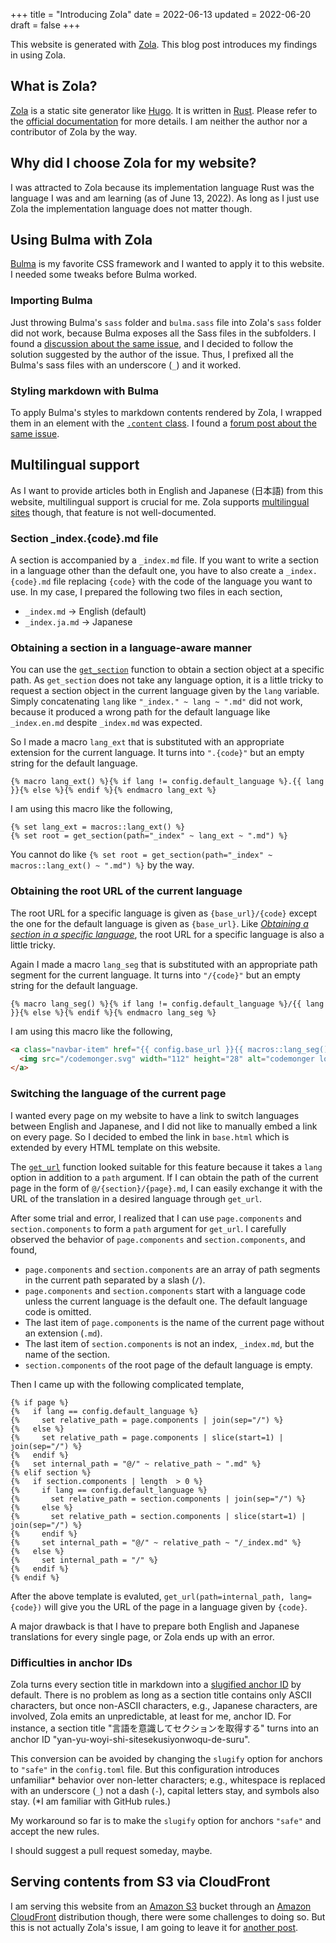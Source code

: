+++
title = "Introducing Zola"
date = 2022-06-13
updated = 2022-06-20
draft = false
+++

This website is generated with [Zola](https://www.getzola.org).
This blog post introduces my findings in using Zola.

<!-- more -->

## What is Zola?

[Zola](https://www.getzola.org) is a static site generator like [Hugo](https://gohugo.io).
It is written in [Rust](https://www.rust-lang.org).
Please refer to the [official documentation](https://www.getzola.org/documentation/getting-started/overview/) for more details.
I am neither the author nor a contributor of Zola by the way.

## Why did I choose Zola for my website?

I was attracted to Zola because its implementation language Rust was the language I was and am learning (as of June 13, 2022).
As long as I just use Zola the implementation language does not matter though.

## Using Bulma with Zola

[Bulma](https://bulma.io) is my favorite CSS framework and I wanted to apply it to this website.
I needed some tweaks before Bulma worked.

### Importing Bulma

Just throwing Bulma's `sass` folder and `bulma.sass` file into Zola's `sass` folder did not work, because Bulma exposes all the Sass files in the subfolders.
I found a [discussion about the same issue](https://github.com/getzola/zola/issues/431), and I decided to follow the solution suggested by the author of the issue.
Thus, I prefixed all the Bulma's sass files with an underscore (`_`) and it worked.

### Styling markdown with Bulma

To apply Bulma's styles to markdown contents rendered by Zola, I wrapped them in an element with the [`.content` class](https://bulma.io/documentation/elements/content/).
I found a [forum post about the same issue](https://zola.discourse.group/t/how-to-style-html-generated-from-markdown/868).

## Multilingual support

As I want to provide articles both in English and Japanese (日本語) from this website, multilingual support is crucial for me.
Zola supports [multilingual sites](https://www.getzola.org/documentation/content/multilingual/) though, that feature is not well-documented.

### Section _index.{code}.md file

A section is accompanied by a `_index.md` file.
If you want to write a section in a language other than the default one, you have to also create a `_index.{code}.md` file replacing `{code}` with the code of the language you want to use.
In my case, I prepared the following two files in each section,
- `_index.md` &rightarrow; English (default)
- `_index.ja.md` &rightarrow; Japanese

### Obtaining a section in a language-aware manner

You can use the [`get_section`](https://www.getzola.org/documentation/templates/overview/#get-section) function to obtain a section object at a specific path.
As `get_section` does not take any language option, it is a little tricky to request a section object in the current language given by the `lang` variable.
Simply concatenating `lang` like `"_index." ~ lang ~ ".md"` did not work, because it produced a wrong path for the default language like `_index.en.md` despite `_index.md` was expected.

So I made a macro `lang_ext` that is substituted with an appropriate extension for the current language.
It turns into `".{code}"` but an empty string for the default language.

```
{% macro lang_ext() %}{% if lang != config.default_language %}.{{ lang }}{% else %}{% endif %}{% endmacro lang_ext %}
```

I am using this macro like the following,

```
{% set lang_ext = macros::lang_ext() %}
{% set root = get_section(path="_index" ~ lang_ext ~ ".md") %}
```

You cannot do like `{% set root = get_section(path="_index" ~ macros::lang_ext() ~ ".md") %}` by the way.

### Obtaining the root URL of the current language

The root URL for a specific language is given as `{base_url}/{code}` except the one for the default language is given as `{base_url}`.
Like [_Obtaining a section in a specific language_](#Obtaining_a_section_in_a_language-aware_manner), the root URL for a specific language is also a little tricky.

Again I made a macro `lang_seg` that is substituted with an appropriate path segment for the current language.
It turns into `"/{code}"` but an empty string for the default language.

```
{% macro lang_seg() %}{% if lang != config.default_language %}/{{ lang }}{% else %}{% endif %}{% endmacro lang_seg %}
```

I am using this macro like the following,

```html
<a class="navbar-item" href="{{ config.base_url }}{{ macros::lang_seg() }}">
  <img src="/codemonger.svg" width="112" height="28" alt="codemonger logo">
</a>
```

### Switching the language of the current page

I wanted every page on my website to have a link to switch languages between English and Japanese, and I did not like to manually embed a link on every page.
So I decided to embed the link in `base.html` which is extended by every HTML template on this website.

The [`get_url`](https://www.getzola.org/documentation/templates/overview/#get-url) function looked suitable for this feature because it takes a `lang` option in addition to a `path` argument.
If I can obtain the path of the current page in the form of `@/{section}/{page}.md`, I can easily exchange it with the URL of the translation in a desired language through `get_url`.

After some trial and error, I realized that I can use `page.components` and `section.components` to form a `path` argument for `get_url`.
I carefully observed the behavior of `page.components` and `section.components`, and found,
- `page.components` and `section.components` are an array of path segments in the current path separated by a slash (`/`).
- `page.components` and `section.components` start with a language code unless the current language is the default one.
  The default language code is omitted.
- The last item of `page.components` is the name of the current page without an extension (`.md`).
- The last item of `section.components` is not an index, `_index.md`, but the name of the section.
- `section.components` of the root page of the default language is empty.

Then I came up with the following complicated template,

```
{% if page %}
{%   if lang == config.default_language %}
{%     set relative_path = page.components | join(sep="/") %}
{%   else %}
{%     set relative_path = page.components | slice(start=1) | join(sep="/") %}
{%   endif %}
{%   set internal_path = "@/" ~ relative_path ~ ".md" %}
{% elif section %}
{%   if section.components | length  > 0 %}
{%     if lang == config.default_language %}
{%       set relative_path = section.components | join(sep="/") %}
{%     else %}
{%       set relative_path = section.components | slice(start=1) | join(sep="/") %}
{%     endif %}
{%     set internal_path = "@/" ~ relative_path ~ "/_index.md" %}
{%   else %}
{%     set internal_path = "/" %}
{%   endif %}
{% endif %}
```

After the above template is evaluted, `get_url(path=internal_path, lang={code})` will give you the URL of the page in a language given by `{code}`.

A major drawback is that I have to prepare both English and Japanese translations for every single page, or Zola ends up with an error.

### Difficulties in anchor IDs

Zola turns every section title in markdown into a [slugified anchor ID](https://www.getzola.org/documentation/getting-started/configuration/#slugification-strategies) by default.
There is no problem as long as a section title contains only ASCII characters, but once non-ASCII characters, e.g., Japanese characters, are involved, Zola emits an unpredictable, at least for me, anchor ID.
For instance, a section title "言語を意識してセクションを取得する" turns into an anchor ID "yan-yu-woyi-shi-sitesekusiyonwoqu-de-suru".

This conversion can be avoided by changing the `slugify` option for anchors to `"safe"` in the `config.toml` file.
But this configuration introduces unfamiliar\* behavior over non-letter characters; e.g., whitespace is replaced with an underscore (`_`) not a dash (`-`), capital letters stay, and symbols also stay.
(\*I am familiar with GitHub rules.)

My workaround so far is to make the `slugify` option for anchors `"safe"` and accept the new rules.

I should suggest a pull request someday, maybe.

## Serving contents from S3 via CloudFront

I am serving this website from an [Amazon S3](https://docs.aws.amazon.com/AmazonS3/latest/userguide/Welcome.html) bucket through an [Amazon CloudFront](https://docs.aws.amazon.com/AmazonCloudFront/latest/DeveloperGuide/Introduction.html) distribution though, there were some challenges to doing so.
But this is not actually Zola's issue, I am going to leave it for [another post](/blog/0002-serving-contents-from-s3-via-cloudfront).